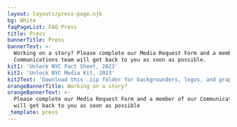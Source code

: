 ```yaml
---
layout: layouts/press-page.njk
bg: White
faqPageList: FAQ Press
title: Press
bannerTitle: Press
bannerText: >-
  Working on a story? Please complete our Media Request Form and a member of our
  Communications team will get back to you as soon as possible.
kit1: 'Unlock NYC Fact Sheet, 2023'
kit2: 'Unlock NYC Media Kit, 2023'
kit2Text: 'Download this .zip folder for backgrounders, logos, and graphics'
orangeBannerTitle: Working on a story?
orangeBannerText: >-
  Please complete our Media Request Form and a member of our Communications team
  will get back to you as soon as possible
_template: press
---
```


